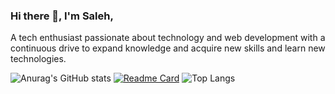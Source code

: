 ### Hi there 👋, I'm Saleh,
A tech enthusiast passionate about technology and web development with a continuous drive to expand knowledge and acquire new skills and learn new technologies.
<!--
**habtor/habtor** is a ✨ _special_ ✨ repository because its `README.md` (this file) appears on your GitHub profile.

Here are some ideas to get you started:

- 🔭 I’m currently working on ...
- 🌱 I’m currently learning ...
- 👯 I’m looking to collaborate on ...
- 🤔 I’m looking for help with ...
- 💬 Ask me about ...
- 📫 How to reach me: ...
- 😄 Pronouns: ...
- ⚡ Fun fact: ...
-->
![Anurag's GitHub stats](https://github-readme-stats.vercel.app/api?username=habtor&show_icons=true&theme=radical&rank_icon=github&&&hide=stars,issues)
[![Readme Card](https://github-readme-stats.vercel.app/api/pin/?username=habtor&repo=Weather)](https://github.com/anuraghazra/github-readme-stats)
![Top Langs](https://github-readme-stats.vercel.app/api/top-langs/?username=habtor&size_weight=0.5&count_weight=0.5)
